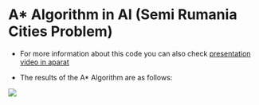 # A* Algorithm in AI (Semi Rumania Cities Problem)

- For more information about this code you can also check [presentation video in aparat ](https://www.aparat.com/v/MXzSq)


- The results of the A* Algorithm are as follows:

![](https://github.com/gholinejad/AStar-in-AI/blob/master/Result/AStar%20Result%20GUI.gif)



